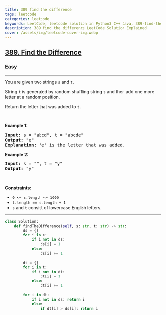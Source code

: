 ```yaml
---
title: 389 find the difference
tags: leetcode
categories: leetcode
keywords: LeetCode, leetcode solution in Python3 C++ Java, 389-find-the-difference solution
description: 389 find the difference LeetCode Solution Explained
cover: /assets/img/leetcode-cover-img.webp
---
```





<h2><a href="https://leetcode.com/problems/find-the-difference/">389. Find the Difference</a></h2><h3>Easy</h3><hr><div><p>You are given two strings <code>s</code> and <code>t</code>.</p>

<p>String <code>t</code> is generated by random shuffling string <code>s</code> and then add one more letter at a random position.</p>

<p>Return the letter that was added to <code>t</code>.</p>

<p>&nbsp;</p>
<p><strong>Example 1:</strong></p>

<pre><strong>Input:</strong> s = "abcd", t = "abcde"
<strong>Output:</strong> "e"
<strong>Explanation:</strong> 'e' is the letter that was added.
</pre>

<p><strong>Example 2:</strong></p>

<pre><strong>Input:</strong> s = "", t = "y"
<strong>Output:</strong> "y"
</pre>

<p>&nbsp;</p>
<p><strong>Constraints:</strong></p>

<ul>
	<li><code>0 &lt;= s.length &lt;= 1000</code></li>
	<li><code>t.length == s.length + 1</code></li>
	<li><code>s</code> and <code>t</code> consist of lowercase English letters.</li>
</ul>
</div>

---




```python
class Solution:
    def findTheDifference(self, s: str, t: str) -> str:
        ds = {}
        for i in s:
            if i not in ds:
                ds[i] = 1
            else:
                ds[i] += 1
        
        dt = {}
        for i in t:
            if i not in dt:
                dt[i] = 1
            else:
                dt[i] += 1
        
        for i in dt:
            if i not in ds: return i
            else:
                if dt[i] > ds[i]: return i
```
